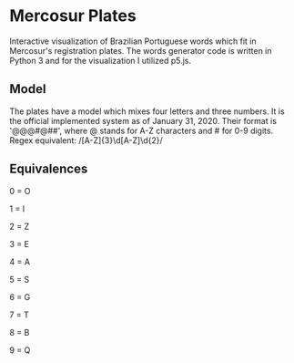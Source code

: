 # Mercosur Plates
Interactive visualization of Brazilian Portuguese words which fit in Mercosur's registration plates. The words generator code is written in Python 3 and for the visualization I utilized p5.js.

## Model
The plates have a model which mixes four letters and three numbers. It is the official implemented system as of January 31, 2020.
Their format is '@@@#@##', where @ stands for A-Z characters and # for 0-9 digits.
Regex equivalent: /[A-Z]{3}\d[A-Z]\d{2}/

## Equivalences
0 = O

1 = I

2 = Z

3 = E

4 = A

5 = S

6 = G

7 = T

8 = B

9 = Q
